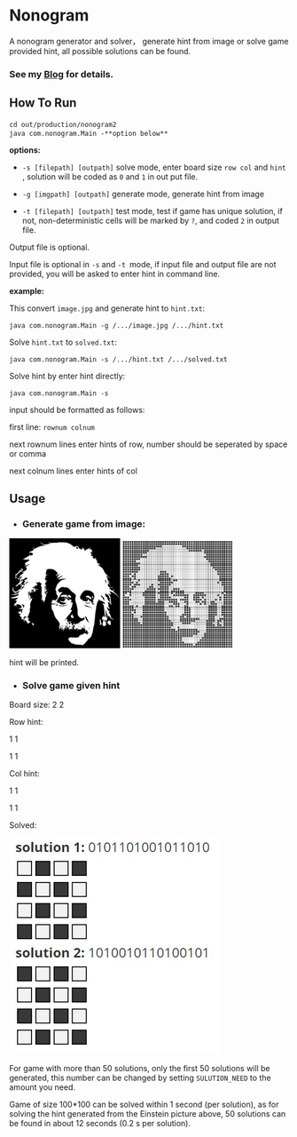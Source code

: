 # Nonogram
A nonogram generator and solver， generate hint from image or solve game provided hint, all possible solutions can be found.

### See my [Blog](http://xie_emily.gitee.io/xieemily.github.io) for details.



## How To Run

````
cd out/production/nonogram2
java com.nonogram.Main -**option below**
````



**options:**

- `-s [filepath] [outpath]` 		solve mode, enter board size `row col` and `hint `, solution will be coded as `0` and `1` in out put file.

- `-g [imgpath] [outpath]` 		generate mode, generate hint from image

- `-t [filepath] [outpath]`        test mode, test if game has unique solution, if not, non-deterministic cells will be marked by `?`, and coded `2` in output file.



Output file is optional.

Input file is optional in `-s` and `-t `mode, if input file and output file are not provided, you will be asked to enter hint in command line.

**example:**

This convert `image.jpg` and generate hint to `hint.txt`:

```
java com.nonogram.Main -g /.../image.jpg /.../hint.txt
```

Solve `hint.txt` to `solved.txt`:

```
java com.nonogram.Main -s /.../hint.txt /.../solved.txt
```

Solve hint by enter hint directly:

```
java com.nonogram.Main -s
```



input should be formatted as follows:

first line: `rownum colnum` 

next rownum lines enter hints of row, number should be seperated by space or comma

next colnum lines enter hints of col





## Usage

- ### Generate game from image:

<img src="./media/einstein.jpg" alt="drawing" width = "200" />        <img src="./media/einstein_game2.jpg" alt="drawing" width = "200" />

  hint will be printed.

- ### Solve game given hint

Board size: 2  2  

Row hint: 

1 1

1 1

Col hint:

1 1

1 1

Solved:

![](./media/solved.JPG)



For game with more than 50 solutions, only the first 50 solutions will be generated, this number can be changed by setting `SULUTION_NEED` to the amount you need.



Game of size 100*100 can be solved within 1 second (per solution), as for solving the hint generated from the Einstein picture above, 50 solutions can be found in about 12 seconds (0.2 s per solution).